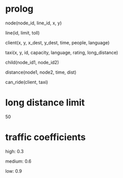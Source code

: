 # prolog

node(node_id, line_id, x, y)

line(id, limit, toll)

client(x, y, x_dest, y_dest, time, people, language)

taxi(x, y, id, capacity, language, rating, long_distance)

child(node_id1, node_id2)

distance(node1, node2, time, dist)

can_ride(client, taxi)

# long distance limit

50

# traffic coefficients

high: 0.3

medium: 0.6

low: 0.9
